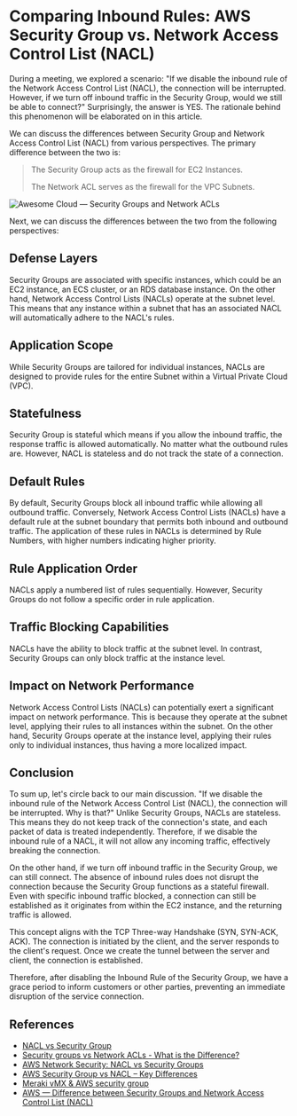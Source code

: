 # Comparing Inbound Rules: AWS Security Group vs. Network Access Control List (NACL)

During a meeting, we explored a scenario: "If we disable the inbound rule of the Network Access Control List (NACL), the connection will be interrupted. However, if we turn off inbound traffic in the Security Group, would we still be able to connect?" Surprisingly, the answer is YES. The rationale behind this phenomenon will be elaborated on in this article.

We can discuss the differences between Security Group and Network Access Control List (NACL) from various perspectives. The primary difference between the two is:

> The Security Group acts as the firewall for EC2 Instances. 
> 
> The Network ACL serves as the firewall for the VPC Subnets.

![Awesome Cloud — Security Groups and Network ACLs
](./arch.png)

Next, we can discuss the differences between the two from the following perspectives:

## Defense Layers

Security Groups are associated with specific instances, which could be an EC2 instance, an ECS cluster, or an RDS database instance. On the other hand, Network Access Control Lists (NACLs) operate at the subnet level. This means that any instance within a subnet that has an associated NACL will automatically adhere to the NACL's rules.

## Application Scope

While Security Groups are tailored for individual instances, NACLs are designed to provide rules for the entire Subnet within a Virtual Private Cloud (VPC).


## Statefulness

Security Group is stateful which means if you allow the inbound traffic, the response traffic is allowed automatically. No matter what the outbound rules are. However, NACL is stateless and do not track the state of a connection.

## Default Rules

By default, Security Groups block all inbound traffic while allowing all outbound traffic. Conversely, Network Access Control Lists (NACLs) have a default rule at the subnet boundary that permits both inbound and outbound traffic. The application of these rules in NACLs is determined by Rule Numbers, with higher numbers indicating higher priority.

## Rule Application Order

NACLs apply a numbered list of rules sequentially. However, Security Groups do not follow a specific order in rule application.

## Traffic Blocking Capabilities

NACLs have the ability to block traffic at the subnet level. In contrast, Security Groups can only block traffic at the instance level.


## Impact on Network Performance

Network Access Control Lists (NACLs) can potentially exert a significant impact on network performance. This is because they operate at the subnet level, applying their rules to all instances within the subnet. On the other hand, Security Groups operate at the instance level, applying their rules only to individual instances, thus having a more localized impact.


## Conclusion
To sum up, let's circle back to our main discussion. "If we disable the inbound rule of the Network Access Control List (NACL), the connection will be interrupted. Why is that?" Unlike Security Groups, NACLs are stateless. This means they do not keep track of the connection's state, and each packet of data is treated independently. Therefore, if we disable the inbound rule of a NACL, it will not allow any incoming traffic, effectively breaking the connection.

On the other hand, if we turn off inbound traffic in the Security Group, we can still connect. The absence of inbound rules does not disrupt the connection because the Security Group functions as a stateful firewall. Even with specific inbound traffic blocked, a connection can still be established as it originates from within the EC2 instance, and the returning traffic is allowed.

This concept aligns with the TCP Three-way Handshake (SYN, SYN-ACK, ACK). The connection is initiated by the client, and the server responds to the client's request. Once we create the tunnel between the server and client, the connection is established.

Therefore, after disabling the Inbound Rule of the Security Group, we have a grace period to inform customers or other parties, preventing an immediate disruption of the service connection.

## References
- [NACL vs Security Group](https://www.mygreatlearning.com/aws/tutorials/nacl-vs-security-group)
- [Security groups vs Network ACLs - What is the Difference?](https://www.knowledgehut.com/tutorials/aws/nacl-vs-security-groups)
- [AWS Network Security: NACL vs Security Groups](https://k21academy.com/amazon-web-services/aws-solutions-architect/aws-security-groups-vs-nacl/)
- [AWS Security Group vs NACL – Key Differences](https://digitalcloud.training/aws-security-group-vs-nacl-key-differences/)
- [Meraki vMX & AWS security group](https://community.meraki.com/t5/Security-SD-WAN/Meraki-vMX-amp-AWS-security-group/m-p/222409#:~:text=Having%20no%20inbound%20rules%20does%20not%20cause%20the%20tunnel%20to,instance%20and%20returning%20traffic%20allowed)
- [AWS — Difference between Security Groups and Network Access Control List (NACL)](https://medium.com/awesome-cloud/aws-difference-between-security-groups-and-network-acls-adc632ea29ae)